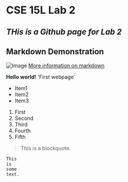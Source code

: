 # CSE 15L Lab 2
*THis is a Github page for Lab 2*
---------------------------------

## Markdown Demonstration
![Image](https://mdg.imgix.net/assets/images/markdown-flowchart.png) 
[More information on markdown](https://www.markdownguide.org/getting-started/)

**Hello world!**
'First webpage`

* Item1
* Item2
* Item3

1. First
2. Second 
3. Third
4. Fourth
5. Fifth

> This is a blockquote.

```
This
is
some 
text.
```





